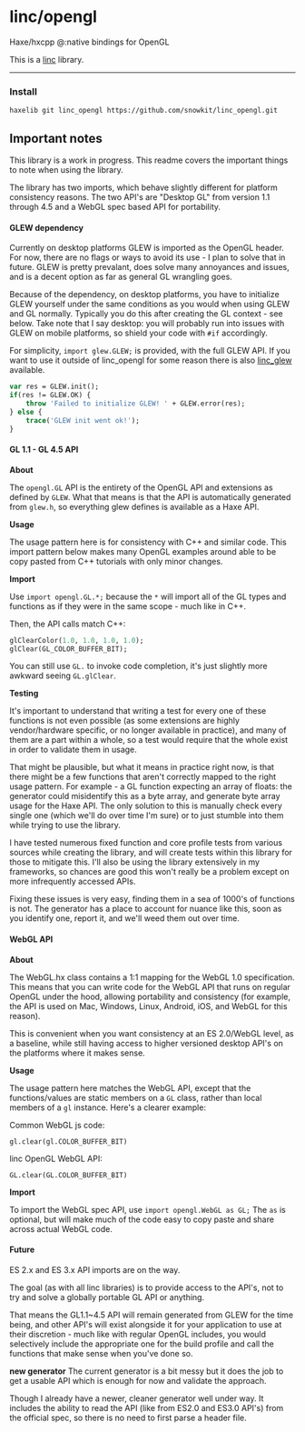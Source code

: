 # linc/opengl
Haxe/hxcpp @:native bindings for OpenGL

This is a [linc](http://snowkit.github.io/linc/) library.

---
### Install

`haxelib git linc_opengl https://github.com/snowkit/linc_opengl.git`

## Important notes

This library is a work in progress. This readme covers the important things to note when using the library.

The library has two imports, which behave slightly different for platform consistency reasons. The two API's are "Desktop GL" from version 1.1 through 4.5 and a WebGL spec based API for portability.

#### GLEW dependency

Currently on desktop platforms GLEW is imported as the OpenGL header.
For now, there are no flags or ways to avoid its use - I plan to solve that in future. GLEW is pretty prevalant, does solve many annoyances and issues, and is a decent option as far as general GL wrangling goes. 

Because of the dependency, on desktop platforms, you have to initialize GLEW yourself under the same conditions as you would when using GLEW and GL normally. Typically you do this after creating the GL context - see below.
Take note that I say desktop: you will probably run into issues with GLEW on mobile platforms, so shield your code with `#if` accordingly.

For simplicity, `import glew.GLEW;` is provided, with the full GLEW API. If you want to use it outside of linc_opengl for some reason there is also [linc_glew](https://github.com/snowkit/linc_glew) available.

```haxe
var res = GLEW.init();
if(res != GLEW.OK) {
    throw 'Failed to initialize GLEW! ' + GLEW.error(res);
} else {
    trace('GLEW init went ok!');
}
```



#### GL 1.1 - GL 4.5 API

**About**

The `opengl.GL` API is the entirety of the OpenGL API and extensions as defined by `GLEW`. What that means is that the API is automatically generated from `glew.h`, so everything glew defines is available as a Haxe API.

**Usage**

The usage pattern here is for consistency with C++ and similar code.
This import pattern below makes many OpenGL examples around able to be copy pasted from C++ tutorials with only minor changes.

**Import**

Use `import opengl.GL.*;` because the `*` will import all of the GL types and functions as if they were in the same scope - much like in C++.

Then, the API calls match C++:

```haxe
glClearColor(1.0, 1.0, 1.0, 1.0);
glClear(GL_COLOR_BUFFER_BIT);
```

You can still use `GL.` to invoke code completion, it's just slightly more awkward seeing `GL.glClear`.

**Testing**

It's important to understand that writing a test for every one of these functions is not even possible (as some extensions are highly vendor/hardware specific, or no longer available in practice), and many of them are a part within a whole, so a test would require that the whole exist in order to validate them in usage.

That might be plausible, but what it means in practice right now, is that there might be a few functions that aren't correctly mapped to the right usage pattern. For example - a GL function expecting an array of floats: the generator could misidentify this as a byte array, and generate byte array usage for the Haxe API. The only solution to this is manually check every single one (which we'll do over time I'm sure) or to just stumble into them while trying to use the library.

I have tested numerous fixed function and core profile tests from various sources while creating the library, and will create tests within this library for those to mitigate this. I'll also be using the library extensively in my frameworks, so chances are good this won't really be a problem except on more infrequently accessed APIs. 

Fixing these issues is very easy, finding them in a sea of 1000's of functions is not. The generator has a place to account for nuance like this, soon as you identify one, report it, and we'll weed them out over time.

#### WebGL API

**About**

The WebGL.hx class contains a 1:1 mapping for the WebGL 1.0 specification. This means that you can write code for the WebGL API that runs on regular OpenGL under the hood, allowing portability and consistency (for example, the API is used on Mac, Windows, Linux, Android, iOS, and WebGL for this reason). 

This is convenient when you want consistency at an ES 2.0/WebGL level, as a baseline, while still having access to higher versioned desktop API's on the platforms where it makes sense.

**Usage**

The usage pattern here matches the WebGL API, except that the functions/values are static members on a `GL` class, rather than local members of a `gl` instance. Here's a clearer example:

Common WebGL js code:

`gl.clear(gl.COLOR_BUFFER_BIT)`

linc OpenGL WebGL API:

`GL.clear(GL.COLOR_BUFFER_BIT)`

**Import**

To import the WebGL spec API, use `import opengl.WebGL as GL;`
The `as` is optional, but will make much of the code easy to copy paste and share across actual WebGL code.

#### Future

ES 2.x and ES 3.x API imports are on the way.

The goal (as with all linc libraries) is to provide access to the API's, not to try and solve a globally portable GL API or anything. 

That means the GL1.1~4.5 API will remain generated from GLEW for the time being, and other API's will exist alongside it for your application to use at their discretion - much like with regular OpenGL includes, you would selectively include the appropriate one for the build profile and call the functions that make sense when you've done so.

**new generator**
The current generator is a bit messy but it does the job to get a usable API which is enough for now and validate the approach. 

Though I already have a newer, cleaner generator well under way. It includes the ability to read the API (like from ES2.0 and ES3.0 API's) from the official spec, so there is no need to first parse a header file.





